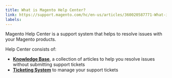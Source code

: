 ```yaml
---
title: What is Magento Help Center?
link: https://support.magento.com/hc/en-us/articles/360020587771-What-is-Magento-Help-Center-
labels: 
---
```


Magento Help Center is a support system that helps to resolve issues with your Magento products.

 Help Center consists of:

 
 *  **[Knowledge Base](https://support.magento.com/hc/en-us/sections/360002666912)**, a collection of articles to help you resolve issues without submitting support tickets
 *  [**Ticketing System**](https://support.magento.com/hc/en-us/sections/360002678551) to manage your support tickets
 
